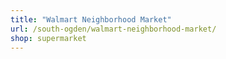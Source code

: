 ```yaml
---
title: "Walmart Neighborhood Market"
url: /south-ogden/walmart-neighborhood-market/
shop: supermarket
---
```

